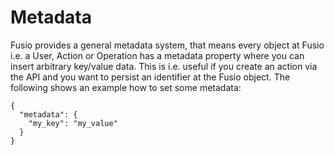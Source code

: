 
# Metadata

Fusio provides a general metadata system, that means every object at Fusio i.e. a User, Action or Operation has a
metadata property where you can insert arbitrary key/value data. This is i.e. useful if you create an action via the API
and you want to persist an identifier at the Fusio object. The following shows an example how to set some metadata:

```
{
  "metadata": {
    "my_key": "my_value"
  }
}
```
